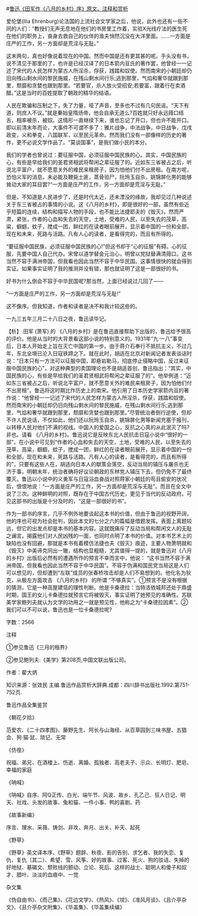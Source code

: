 #[鲁迅《田军作《八月的乡村》序》原文、注释和赏析](https://www.vrrw.net/wx/9778.html)

爱伦堡(Ilia Ehrenburg)论法国的上流社会文学家之后，他说，此外也还有一些不同的人们：“教授们无声无息地在他们的书房里工作着，实验X光线疗法的医生死在他们的职务上，奋身去救自己的伙伴的渔夫悄然沉没在大洋里面。……一方面是庄严的工作，另一方面却是荒淫与无耻。”

这末两句，真也好像说着现在的中国。然而中国是还有更其甚的呢。手头没有书，说不清见于那里的了，也许是已经汉译了的日本箭内亘氏的著作罢，他曾经一一记述了宋代的人民怎样为蒙古人所淫杀，俘获，践踏和奴使。然而南宋的小朝廷却仍旧向残山剩水间的黎民施威，在残山剩水间行乐;逃到那里，气焰和奢华就跟到那里，颓靡和贪婪也跟到那里。“若要官，杀人放火受招安;若要富，跟着行在卖酒醋。”这是当时的百姓提取了朝政的精华的结语。

人民在欺骗和压制之下，失了力量，哑了声音，至多也不过有几句民谣。“天下有道，则庶人不议。”就是秦始皇隋炀帝，他会自承无道么?百姓就只好永远箝口结舌，相率被杀，被奴。这情形一直继续下来，谁也忘记了开口，但也许不能开口。即以前清末年而论，大事件不可谓不多了：雅片战争，中法战争，中日战争，戊戌政变，义和拳变，八国联军，以至民元革命。然而我们没有一部像样的历史的著作，更不必说文学作品了。“莫谈国事”，是我们做小民的本分。

我们的学者也曾说过：要征服中国，必须征服中国民族的心。其实，中国民族的心，有些是早给我们的圣君贤相武将帮闲之辈征服了的。近如东三省被占之后，听说北平富户，就不愿意关外的难民来租房子，因为怕他们付不出房租。在南方呢，恐怕义军的消息，未必能及鞭毙土匪，蒸骨验尸，阮玲玉自杀，姚锦屏化男的能够耸动大家的耳目罢?“一方面是庄严的工作，另一方面却是荒淫与无耻。”

但是，不知道是人民进步了，还是时代太近，还未湮没的缘故，我却见过几种说述关于东三省被占的事情的小说。这《八月的乡村》，即是很好的一部，虽然有些近乎短篇的连续，结构和描写人物的手段，也不能比法捷耶夫的《毁灭》，然而严肃，紧张，作者的心血和失去的天空，土地，受难的人民，以至失去的茂草，高粱，蝈蝈，蚊子，搅成一团，鲜红的在读者眼前展开，显示着中国的一份和全部，现在和未来，死路与活路。凡有人心的读者，是看得完的，而且有所得的。

“要征服中国民族，必须征服中国民族的心!”但这书却于“心的征服”有碍。心的征服，先要中国人自己代办。宋曾以道学替金元治心，明曾以党狱替满清箝口。这书当然不容于满洲帝国，但我看也因此当然不容于中华民国。这事情很快的就会得到实证。如果事实证明了我的推测并没有错，那也就证明了这是一部很好的书。

好书为什么倒会不容于中华民国呢?那当然，上面已经说过几回了——

“一方面是庄严的工作，另一方面却是荒淫与无耻!”

这不像序。但我知道，作者和读者是决不和我计较这些的。

一九三五年三月二十八日之夜，鲁迅读毕记。



【析】 田军 (萧军) 的 《八月的乡村》是在鲁迅直接帮助下出版的，鲁迅给予很高的评价。他是从当时的大背景看这部小说的特别意义的。1931年“九·一八”事变后，日本人开始走上旨在灭亡中国的第一步。由于蒋介石奉行不抵抗主义，不过几年，东北全境已沦入日寇铁蹄之下。就在此时，胡适在北京对新闻记者发表谈话时说：“日本只有一方法可以征服中国，即悬岩勒马，彻底停止侵略中国，反过来征服中国民族的心”。对这种典型的卖国理论也不是胡适首创，鲁迅指出：“其实，中国民族的心，有些是早给我们的圣君贤相武将帮闲之辈征服了的”。他举例道：“近如东三省被占之后，听说北平富户，就不愿意关外的难民来租房子，因为怕他们付不出房租”。鲁迅将这时期比作历史上的南宋。他引用了日本历史学家箭内亘的著作说：“他曾经一一记述了宋代的人民怎样为蒙古人所淫杀，俘获，践踏和奴使。然而南宋的小朝廷却仍旧向残山剩水间的黎民施威，在残山剩水间行乐;逃到那里，气焰和奢华就跟到那里，颓靡和贪婪也跟到那里。”尽管统治者倒行逆使，但却不许人民说话，不仅如此，他们还以阮玲玉自杀，姚锦屏化男等新闻充塞于报刊，以转移人民对他们不满的视线。中国人的爱国之心，反抗之心真的从此泯灭了吗? 非也。请看 《八月的乡村》。鲁迅说它是反映东北人民抗击日寇小说中“很好的一部”。在小说中可见到“作者的心血和失去的天空，土地，受难的人民，以至失去的茂草，高粱，蝈蝈，蚊子，搅成一团，鲜红的在读者眼前展开，显示着中国的一份和全部，现在和未来，死路与活路。凡有人心的读者，是看得完的，而且有所得的”，只要有这些人在，胡适向日本人的献策会落空，反动当局的镇压与屠杀也无济于事，明朝末年，统治者确将好议论朝政的东林党人镇压下去，但仍免不了最终覆灭。鲁迅以小说中的义勇军与日寇浴血奋战对照蒋家小朝廷的苟且偷安的状况后，恨恨地说：“一方面是庄严的工作，另一方面却是荒淫与无耻”。而且在全文中说了三次。这种鲜明的对照，既存在于中国古代历史，更见于当代的反动政府。可见这部书的出版是十分及时的，“这是一部很好的书”。

作为一部书的序言，几乎不例外地要谈起这本书的价值，但由于鲁迅的视野开阔，他的序也可视为社会批判，因此本文的七分之六的篇幅是借题发挥。表面上离题较远，但它的出发点却是本书的基本内容。这就既痛斥了反动当局和帮闲文人的无耻之谰言，揭露他们对人民凶残的一面，也同时点明了本书的价值。对本书艺术上的缺陷也没有回避，那就是本书有着模仿法捷也夫《毁灭》痕迹，主要人物萧明就和《毁灭》中美谛克同出一辙，结构也显粗糙，尤其值得一提的，就是鲁迅对《八月的乡村》出版后必然有的遭遇所作的预言不幸而言中，他说： “这书当然不容于满洲帝国，但我看也因此当然不容于中华民国”。不容于伪满和国民党当局这是人们可以想见的，但却遭到“左联”成员的张春桥攻击却是人们不易想到的。他化名为狄克，从极左方面攻击 《八月的乡村》 的所谓 “不够真实”。①预言不是没有根据的猜测，它是一种高屋建瓴的理性判断。他是卡桑德拉：当特洛依城邦还处于鼎盛时期，国王的女儿卡桑德拉就预言它将被毁灭，事实证明了她预见的准确性。苏联美学家鲍列夫就认为文学的功用之一就是预见性，他称之为“卡桑德拉因素”。②我们可以不可以说，鲁迅也是一位卡桑德拉呢?

字数：2566

注释

①参见鲁迅《三月的租界》

②参见鲍列夫:《美学》第208页,中国文联出版公司。

作者：翟大炳

知识来源：张效民 主编.鲁迅作品赏析大辞典.成都：四川辞书出版社.1992.第751-752页.

鲁迅作品全集鉴赏

《朝花夕拾》

范爱农、《二十四孝图》、藤野先生、阿长与山海经、从百草园到三味书屋、五猖会、狗·猫·鼠、琐记、无常

《仿徨》

祝福、弟兄、在酒楼上、伤逝、离婚、孤独者、高老夫子、示众、长明灯、肥皂、幸福的家庭

《呐喊》

《呐喊》自序、阿Q正传、白光、端午节、风波、故乡、孔乙己、狂人日记、明天、社戏、头发的故事、兔和猫、一件小事、鸭的喜剧、药

《故事新编》

序言、理水、采薇、铸剑、非攻、奔月、出关、补天、起死

《野草》

《野草》英文译本序、《野草》题辞、秋夜、影的告别、求乞者、我的失恋、复仇、复仇〔其二〕、希望、雪、风筝、好的故事、过客、死火、狗的驳诘、失掉的好地狱、墓碣文、颓败线的颤动、立论、死后、这样的战士、聪明人和傻子和奴才、腊叶、淡淡的血痕中、一觉

杂文集

《伪自由书》、《而己集》、《花边文学》、《热风》、《坟》、《准风月谈》、《且介亭杂文》、《且介亭杂文附集》、《华盖集》、《华盖集续编》

